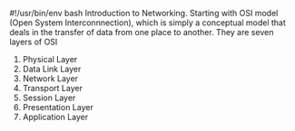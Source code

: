 #!/usr/bin/env bash
Introduction to Networking. Starting with OSI model (Open System Interconnnection), which is simply a conceptual model that deals in the transfer of data from one place to another. They are seven layers of OSI
1. Physical Layer
2. Data Link Layer
3. Network Layer
4. Transport Layer
5. Session Layer
6. Presentation Layer
7. Application Layer

